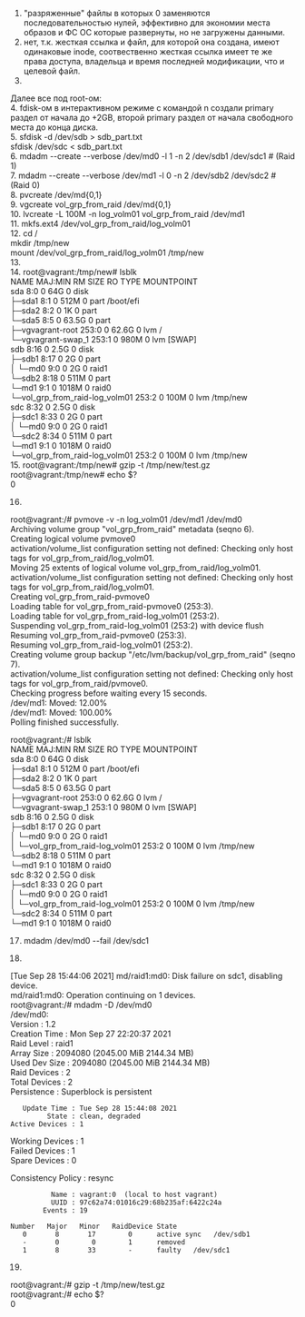 1. "разряженные" файлы в которых 0 заменяются последовательностью нулей, эффективно для экономии места образов и ФС ОС которые развернуты, но не загружены данными. 
2. нет, т.к. жесткая ссылка и файл, для которой она создана, имеют одинаковые inode, соотвественно жесткая ссылка имеет те же права доступа, владельца и время последней модификации, что и целевой файл.  
3.  
Далее все под root-ом:  
4.  fdisk-ом в интерактивном режиме с командой n создали primary раздел от начала до +2GB, второй primary раздел от начала свободного места до конца диска.  
5.  sfdisk -d /dev/sdb > sdb_part.txt  
    sfdisk /dev/sdc < sdb_part.txt  
6.  mdadm --create --verbose /dev/md0 -l 1 -n 2 /dev/sdb1 /dev/sdc1   # (Raid 1)  
7.  mdadm --create --verbose /dev/md1 -l 0 -n 2 /dev/sdb2 /dev/sdc2   # (Raid 0)  
8.  pvcreate /dev/md{0,1}  
9.  vgcreate vol_grp_from_raid /dev/md{0,1}  
10.  lvcreate -L 100M -n log_volm01 vol_grp_from_raid /dev/md1  
11.  mkfs.ext4 /dev/vol_grp_from_raid/log_volm01  
12. cd /  
    mkdir /tmp/new  
    mount /dev/vol_grp_from_raid/log_volm01 /tmp/new  
13.  
14. root@vagrant:/tmp/new# lsblk  
NAME                               MAJ:MIN RM  SIZE RO TYPE  MOUNTPOINT  
sda                                  8:0    0   64G  0 disk  
├─sda1                               8:1    0  512M  0 part  /boot/efi  
├─sda2                               8:2    0    1K  0 part  
└─sda5                               8:5    0 63.5G  0 part  
  ├─vgvagrant-root                 253:0    0 62.6G  0 lvm   /  
  └─vgvagrant-swap_1               253:1    0  980M  0 lvm   [SWAP]  
sdb                                  8:16   0  2.5G  0 disk  
├─sdb1                               8:17   0    2G  0 part  
│ └─md0                              9:0    0    2G  0 raid1  
└─sdb2                               8:18   0  511M  0 part  
  └─md1                              9:1    0 1018M  0 raid0  
    └─vol_grp_from_raid-log_volm01 253:2    0  100M  0 lvm   /tmp/new  
sdc                                  8:32   0  2.5G  0 disk  
├─sdc1                               8:33   0    2G  0 part  
│ └─md0                              9:0    0    2G  0 raid1  
└─sdc2                               8:34   0  511M  0 part  
  └─md1                              9:1    0 1018M  0 raid0  
    └─vol_grp_from_raid-log_volm01 253:2    0  100M  0 lvm   /tmp/new  
15. 
root@vagrant:/tmp/new# gzip -t /tmp/new/test.gz  
root@vagrant:/tmp/new# echo $?  
0  

16. 
root@vagrant:/# pvmove -v -n log_volm01 /dev/md1 /dev/md0  
  Archiving volume group "vol_grp_from_raid" metadata (seqno 6).  
  Creating logical volume pvmove0  
  activation/volume_list configuration setting not defined: Checking only host tags for vol_grp_from_raid/log_volm01.  
  Moving 25 extents of logical volume vol_grp_from_raid/log_volm01.  
  activation/volume_list configuration setting not defined: Checking only host tags for vol_grp_from_raid/log_volm01.  
  Creating vol_grp_from_raid-pvmove0  
  Loading table for vol_grp_from_raid-pvmove0 (253:3).  
  Loading table for vol_grp_from_raid-log_volm01 (253:2).  
  Suspending vol_grp_from_raid-log_volm01 (253:2) with device flush  
  Resuming vol_grp_from_raid-pvmove0 (253:3).  
  Resuming vol_grp_from_raid-log_volm01 (253:2).  
  Creating volume group backup "/etc/lvm/backup/vol_grp_from_raid" (seqno 7).  
  activation/volume_list configuration setting not defined: Checking only host tags for vol_grp_from_raid/pvmove0.  
  Checking progress before waiting every 15 seconds.  
  /dev/md1: Moved: 12.00%  
  /dev/md1: Moved: 100.00%  
  Polling finished successfully.  

root@vagrant:/# lsblk  
NAME                               MAJ:MIN RM  SIZE RO TYPE  MOUNTPOINT  
sda                                  8:0    0   64G  0 disk  
├─sda1                               8:1    0  512M  0 part  /boot/efi  
├─sda2                               8:2    0    1K  0 part  
└─sda5                               8:5    0 63.5G  0 part  
  ├─vgvagrant-root                 253:0    0 62.6G  0 lvm   /  
  └─vgvagrant-swap_1               253:1    0  980M  0 lvm   [SWAP]  
sdb                                  8:16   0  2.5G  0 disk  
├─sdb1                               8:17   0    2G  0 part  
│ └─md0                              9:0    0    2G  0 raid1  
│   └─vol_grp_from_raid-log_volm01 253:2    0  100M  0 lvm   /tmp/new  
└─sdb2                               8:18   0  511M  0 part  
  └─md1                              9:1    0 1018M  0 raid0  
sdc                                  8:32   0  2.5G  0 disk  
├─sdc1                               8:33   0    2G  0 part  
│ └─md0                              9:0    0    2G  0 raid1  
│   └─vol_grp_from_raid-log_volm01 253:2    0  100M  0 lvm   /tmp/new  
└─sdc2                               8:34   0  511M  0 part  
  └─md1                              9:1    0 1018M  0 raid0  

17.  mdadm /dev/md0 --fail /dev/sdc1  

18.  
[Tue Sep 28 15:44:06 2021] md/raid1:md0: Disk failure on sdc1, disabling device.  
                           md/raid1:md0: Operation continuing on 1 devices.  
root@vagrant:/# mdadm -D /dev/md0  
/dev/md0:  
           Version : 1.2  
     Creation Time : Mon Sep 27 22:20:37 2021  
        Raid Level : raid1  
        Array Size : 2094080 (2045.00 MiB 2144.34 MB)  
     Used Dev Size : 2094080 (2045.00 MiB 2144.34 MB)  
      Raid Devices : 2  
     Total Devices : 2  
       Persistence : Superblock is persistent  

       Update Time : Tue Sep 28 15:44:08 2021  
             State : clean, degraded  
    Active Devices : 1  
   Working Devices : 1  
    Failed Devices : 1  
     Spare Devices : 0  

Consistency Policy : resync  

              Name : vagrant:0  (local to host vagrant)  
              UUID : 97c62a74:01016c29:68b235af:6422c24a  
            Events : 19  

    Number   Major   Minor   RaidDevice State  
       0       8       17        0      active sync   /dev/sdb1  
       -       0        0        1      removed  
       1       8       33        -      faulty   /dev/sdc1  

19.  
root@vagrant:/# gzip -t /tmp/new/test.gz  
root@vagrant:/# echo $?  
0  
